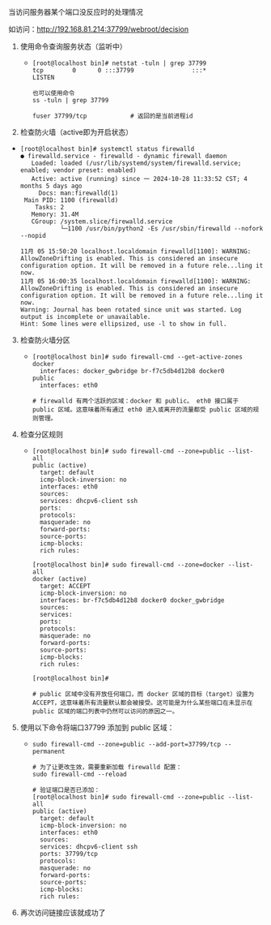 当访问服务器某个端口没反应时的处理情况

如访问：http://192.168.81.214:37799/webroot/decision



1. 使用命令查询服务状态（监听中）

   - ```shell
     [root@localhost bin]# netstat -tuln | grep 37799
     tcp        0      0 :::37799                :::*                    LISTEN   
     
     也可以使用命令
     ss -tuln | grep 37799
     
     fuser 37799/tcp			# 返回的是当前进程id
     ```

   

2.  检查防火墙（active即为开启状态）

   - ```shell
     [root@localhost bin]# systemctl status firewalld
     ● firewalld.service - firewalld - dynamic firewall daemon
        Loaded: loaded (/usr/lib/systemd/system/firewalld.service; enabled; vendor preset: enabled)
        Active: active (running) since 一 2024-10-28 11:33:52 CST; 4 months 5 days ago
          Docs: man:firewalld(1)
      Main PID: 1100 (firewalld)
         Tasks: 2
        Memory: 31.4M
        CGroup: /system.slice/firewalld.service
                └─1100 /usr/bin/python2 -Es /usr/sbin/firewalld --nofork --nopid
     
     11月 05 15:50:20 localhost.localdomain firewalld[1100]: WARNING: AllowZoneDrifting is enabled. This is considered an insecure configuration option. It will be removed in a future rele...ling it now.
     11月 05 16:00:35 localhost.localdomain firewalld[1100]: WARNING: AllowZoneDrifting is enabled. This is considered an insecure configuration option. It will be removed in a future rele...ling it now.
     Warning: Journal has been rotated since unit was started. Log output is incomplete or unavailable.
     Hint: Some lines were ellipsized, use -l to show in full.
     ```

     

3. 检查防火墙分区

   - ```shell
     [root@localhost bin]# sudo firewall-cmd --get-active-zones
     docker
       interfaces: docker_gwbridge br-f7c5db4d12b8 docker0
     public
       interfaces: eth0
       
     # firewalld 有两个活跃的区域：docker 和 public。 eth0 接口属于 public 区域。这意味着所有通过 eth0 进入或离开的流量都受 public 区域的规则管理。
     ```

   

4. 检查分区规则

   - ```shell
     [root@localhost bin]# sudo firewall-cmd --zone=public --list-all
     public (active)
       target: default
       icmp-block-inversion: no
       interfaces: eth0
       sources: 
       services: dhcpv6-client ssh
       ports: 
       protocols: 
       masquerade: no
       forward-ports: 
       source-ports: 
       icmp-blocks: 
       rich rules: 
             
     [root@localhost bin]# sudo firewall-cmd --zone=docker --list-all
     docker (active)
       target: ACCEPT
       icmp-block-inversion: no
       interfaces: br-f7c5db4d12b8 docker0 docker_gwbridge
       sources: 
       services: 
       ports: 
       protocols: 
       masquerade: no
       forward-ports: 
       source-ports: 
       icmp-blocks: 
       rich rules: 
             
     [root@localhost bin]#
     
     # public 区域中没有开放任何端口，而 docker 区域的目标（target）设置为 ACCEPT，这意味着所有流量默认都会被接受。这可能是为什么某些端口在未显示在 public 区域的端口列表中仍然可以访问的原因之一。
     ```

   

5. 使用以下命令将端口37799 添加到 public 区域：

   - ```shell
     sudo firewall-cmd --zone=public --add-port=37799/tcp --permanent
     
     # 为了让更改生效，需要重新加载 firewalld 配置：
     sudo firewall-cmd --reload
     
     # 验证端口是否已添加：
     [root@localhost bin]# sudo firewall-cmd --zone=public --list-all
     public (active)
       target: default
       icmp-block-inversion: no
       interfaces: eth0
       sources: 
       services: dhcpv6-client ssh
       ports: 37799/tcp
       protocols: 
       masquerade: no
       forward-ports: 
       source-ports: 
       icmp-blocks: 
       rich rules: 
     ```

   

6. 再次访问链接应该就成功了